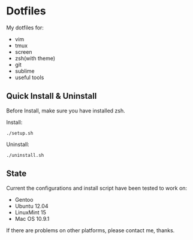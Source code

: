 # Dotfiles #

My dotfiles for:

* vim
* tmux
* screen
* zsh(with theme)
* git
* sublime
* useful tools

## Quick Install & Uninstall ##

Before Install, make sure you have installed zsh.

Install:

	./setup.sh

Uninstall:

	./uninstall.sh

## State ##

Current the configurations and install script have been tested to work on:

* Gentoo
* Ubuntu 12.04
* LinuxMint 15
* Mac OS 10.9.1

If there are problems on other platforms, please contact me, thanks.

